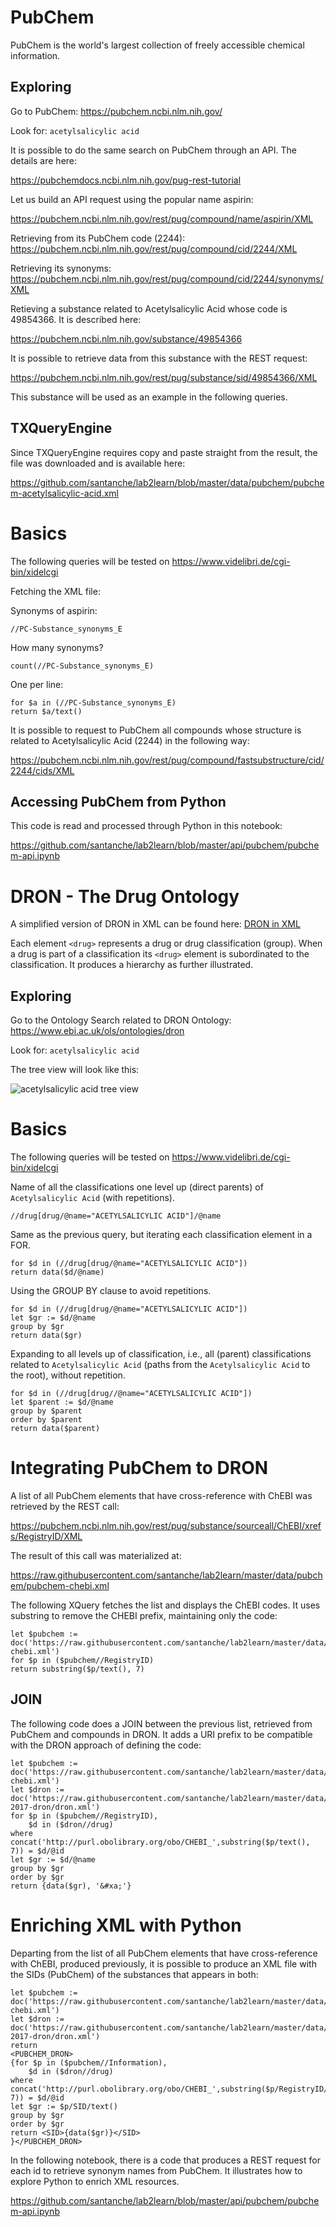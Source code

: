 # PubChem

PubChem is the world's largest collection of freely accessible chemical information.

## Exploring

Go to PubChem: https://pubchem.ncbi.nlm.nih.gov/

Look for: `acetylsalicylic acid`

It is possible to do the same search on PubChem through an API. The details are here:

https://pubchemdocs.ncbi.nlm.nih.gov/pug-rest-tutorial

Let us build an API request using the popular name aspirin:

https://pubchem.ncbi.nlm.nih.gov/rest/pug/compound/name/aspirin/XML

Retrieving from its PubChem code (2244):
https://pubchem.ncbi.nlm.nih.gov/rest/pug/compound/cid/2244/XML

Retrieving its synonyms:
https://pubchem.ncbi.nlm.nih.gov/rest/pug/compound/cid/2244/synonyms/XML

Retieving a substance related to Acetylsalicylic Acid whose code is 49854366. It is described here:

https://pubchem.ncbi.nlm.nih.gov/substance/49854366

It is possible to retrieve data from this substance with the REST request:

https://pubchem.ncbi.nlm.nih.gov/rest/pug/substance/sid/49854366/XML

This substance will be used as an example in the following queries.

## TXQueryEngine

Since TXQueryEngine requires copy and paste straight from the result, the file was downloaded and is available here:

https://github.com/santanche/lab2learn/blob/master/data/pubchem/pubchem-acetylsalicylic-acid.xml

# Basics

The following queries will be tested on https://www.videlibri.de/cgi-bin/xidelcgi

Fetching the XML file:

Synonyms of aspirin:
~~~xquery
//PC-Substance_synonyms_E
~~~

How many synonyms?

~~~xquery
count(//PC-Substance_synonyms_E)
~~~

One per line:

~~~xquery
for $a in (//PC-Substance_synonyms_E)
return $a/text()
~~~

It is possible to request to PubChem all compounds whose structure is related to Acetylsalicylic Acid (2244) in the following way:

https://pubchem.ncbi.nlm.nih.gov/rest/pug/compound/fastsubstructure/cid/2244/cids/XML

## Accessing PubChem from Python

This code is read and processed through Python in this notebook:

https://github.com/santanche/lab2learn/blob/master/api/pubchem/pubchem-api.ipynb

# DRON - The Drug Ontology

A simplified version of DRON in XML can be found here:
[DRON in XML](https://github.com/santanche/lab2learn/blob/master//data/faers-2017-dron/dron.xml)

Each element `<drug>` represents a drug or drug classification (group). When a drug is part of a classification its `<drug>` element is subordinated to the classification. It produces a hierarchy as further illustrated.

## Exploring

Go to the Ontology Search related to DRON Ontology: https://www.ebi.ac.uk/ols/ontologies/dron

Look for: `acetylsalicylic acid`

The tree view will look like this:

![acetylsalicylic acid tree view](images/ontology-search-acetylsalicylic-acid.png)

# Basics

The following queries will be tested on https://www.videlibri.de/cgi-bin/xidelcgi

Name of all the classifications one level up (direct parents) of `Acetylsalicylic Acid` (with repetitions).

~~~xquery
//drug[drug/@name="ACETYLSALICYLIC ACID"]/@name
~~~

Same as the previous query, but iterating each classification element in a FOR.

~~~xquery
for $d in (//drug[drug/@name="ACETYLSALICYLIC ACID"])
return data($d/@name)
~~~

Using the GROUP BY clause to avoid repetitions.

~~~xquery
for $d in (//drug[drug/@name="ACETYLSALICYLIC ACID"])
let $gr := $d/@name
group by $gr
return data($gr)
~~~

Expanding to all levels up of classification, i.e., all (parent) classifications related to `Acetylsalicylic Acid` (paths from the `Acetylsalicylic Acid` to the root), without repetition.

~~~xquery
for $d in (//drug[drug//@name="ACETYLSALICYLIC ACID"])
let $parent := $d/@name
group by $parent
order by $parent
return data($parent)
~~~

# Integrating PubChem to DRON

A list of all PubChem elements that have cross-reference with ChEBI was retrieved by the REST call:

https://pubchem.ncbi.nlm.nih.gov/rest/pug/substance/sourceall/ChEBI/xrefs/RegistryID/XML

The result of this call was materialized at:

https://raw.githubusercontent.com/santanche/lab2learn/master/data/pubchem/pubchem-chebi.xml

The following XQuery fetches the list and displays the ChEBI codes. It uses substring to remove the CHEBI prefix, maintaining only the code:

~~~xquery
let $pubchem := doc('https://raw.githubusercontent.com/santanche/lab2learn/master/data/pubchem/pubchem-chebi.xml')
for $p in ($pubchem//RegistryID)
return substring($p/text(), 7)
~~~

## JOIN

The following code does a JOIN between the previous list, retrieved from PubChem and compounds in DRON. It adds a URI prefix to be compatible with the DRON approach of defining the code:

~~~xquery
let $pubchem := doc('https://raw.githubusercontent.com/santanche/lab2learn/master/data/pubchem/pubchem-chebi.xml')
let $dron := doc('https://raw.githubusercontent.com/santanche/lab2learn/master/data/faers-2017-dron/dron.xml')
for $p in ($pubchem//RegistryID),
    $d in ($dron//drug)
where concat('http://purl.obolibrary.org/obo/CHEBI_',substring($p/text(), 7)) = $d/@id
let $gr := $d/@name
group by $gr
order by $gr
return {data($gr), '&#xa;'}
~~~

# Enriching XML with Python

Departing from the list of all PubChem elements that have cross-reference with ChEBI, produced previously, it is possible to produce an XML file with the SIDs (PubChem) of the substances that appears in both:

~~~xquery
let $pubchem := doc('https://raw.githubusercontent.com/santanche/lab2learn/master/data/pubchem/pubchem-chebi.xml')
let $dron := doc('https://raw.githubusercontent.com/santanche/lab2learn/master/data/faers-2017-dron/dron.xml')
return
<PUBCHEM_DRON>
{for $p in ($pubchem//Information),
    $d in ($dron//drug)
where concat('http://purl.obolibrary.org/obo/CHEBI_',substring($p/RegistryID/text(), 7)) = $d/@id
let $gr := $p/SID/text()
group by $gr
order by $gr
return <SID>{data($gr)}</SID>
}</PUBCHEM_DRON>
~~~

In the following notebook, there is a code that produces a REST request for each id to retrieve synonym names from PubChem. It illustrates how to explore Python to enrich XML resources.

https://github.com/santanche/lab2learn/blob/master/api/pubchem/pubchem-api.ipynb
